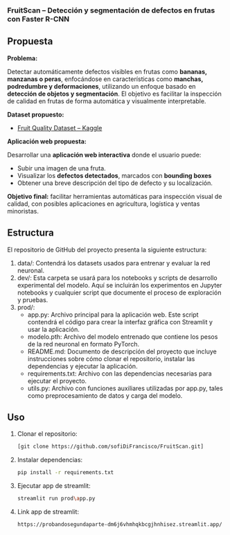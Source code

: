 ### FruitScan – Detección y segmentación de defectos en frutas con Faster R-CNN

## Propuesta
**Problema:**

Detectar automáticamente defectos visibles en frutas como **bananas, manzanas o peras**, enfocándose en características como **manchas, podredumbre y deformaciones**, utilizando un enfoque basado en **detección de objetos y segmentación**. El objetivo es facilitar la inspección de calidad en frutas de forma automática y visualmente interpretable.

**Dataset propuesto:**

* [Fruit Quality Dataset – Kaggle](https://www.kaggle.com/datasets/sriramr/fruits-fresh-and-rotten-for-classification)


**Aplicación web propuesta:**

Desarrollar una **aplicación web interactiva** donde el usuario puede:

* Subir una imagen de una fruta.
* Visualizar los **defectos detectados**, marcados con **bounding boxes**
* Obtener una breve descripción del tipo de defecto y su localización.

**Objetivo final:** facilitar herramientas automáticas para inspección visual de calidad, con posibles aplicaciones en agricultura, logística y ventas minoristas.



## Estructura
El repositorio de GitHub del proyecto presenta la siguiente estructura:
1. data/: Contendrá los datasets usados para entrenar y evaluar la red neuronal.
2. dev/: Esta carpeta se usará para los notebooks y scripts de desarrollo experimental del modelo. Aquí se incluirán los experimentos en Jupyter notebooks y cualquier script que documente el proceso de exploración y pruebas.
3. prod/:
      * app.py: Archivo principal para la aplicación web. Este script contendrá el código para crear la interfaz gráfica con Streamlit y usar la aplicación.
      * modelo.pth: Archivo del modelo entrenado que contiene los pesos de la red neuronal en formato PyTorch.
      * README.md: Documento de descripción del proyecto que incluye instrucciones sobre cómo clonar el repositorio, instalar las dependencias y ejecutar la aplicación.
      * requirements.txt: Archivo con las dependencias necesarias para ejecutar el proyecto.
      * utils.py: Archivo con funciones auxiliares utilizadas por app.py, tales como preprocesamiento de datos y carga del modelo.



## Uso
1. Clonar el repositorio:
   ```bash
   [git clone https://github.com/sofiDiFrancisco/FruitScan.git]
   ```
2. Instalar dependencias:
   ```bash
   pip install -r requirements.txt
   ```
3. Ejecutar app de streamlit:
   ```bash
   streamlit run prod\app.py
   ```
4. Link app de streamlit:
    ```bash
   https://probandosegundaparte-dm6j6vhmhqkbcgjhnhisez.streamlit.app/
   ```

